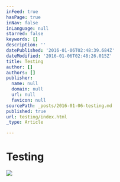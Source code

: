 ```yaml
---
inFeed: true
hasPage: true
inNav: false
inLanguage: null
starred: false
keywords: []
description: ''
datePublished: '2016-01-06T02:48:39.684Z'
dateModified: '2016-01-06T02:48:26.015Z'
title: Testing
author: []
authors: []
publisher:
  name: null
  domain: null
  url: null
  favicon: null
sourcePath: _posts/2016-01-06-testing.md
published: true
url: testing/index.html
_type: Article

---
```

# Testing
![](https://the-grid-user-content.s3-us-west-2.amazonaws.com/526c4346-ff1b-49ae-aa40-1c4043d996d0.jpg)